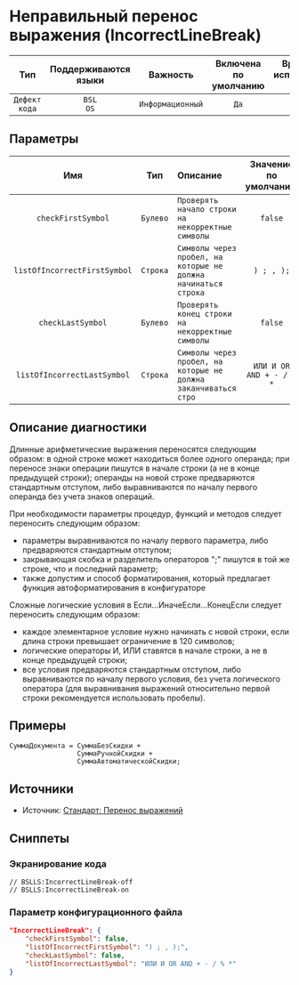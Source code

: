 # Неправильный перенос выражения (IncorrectLineBreak)

 Тип | Поддерживаются<br>языки | Важность | Включена<br>по умолчанию | Время на<br>исправление (мин) | Тэги 
 :-: | :-: | :-: | :-: | :-: | :-: 
 `Дефект кода` | `BSL`<br>`OS` | `Информационный` | `Да` | `2` | `standard`<br>`badpractice` 

## Параметры 

 Имя | Тип | Описание | Значение по умолчанию 
 :-: | :-: | :-- | :-: 
 `checkFirstSymbol` | `Булево` | ```Проверять начало строки на некорректные символы``` | ```false``` 
 `listOfIncorrectFirstSymbol` | `Строка` | ```Символы через пробел, на которые не должна начинаться строка``` | ```) ; , );``` 
 `checkLastSymbol` | `Булево` | ```Проверять конец строки на некорректные символы``` | ```false``` 
 `listOfIncorrectLastSymbol` | `Строка` | ```Символы через пробел, на которые не должна заканчиваться стро``` | ```ИЛИ И OR AND + - / % *``` 

<!-- Блоки выше заполняются автоматически, не трогать -->
## Описание диагностики
<!-- Описание диагностики заполняется вручную. Необходимо понятным языком описать смысл и схему работу -->

Длинные арифметические выражения переносятся следующим образом:
в одной строке может находиться более одного операнда;
при переносе знаки операции пишутся в начале строки (а не в конце предыдущей строки);
операнды на новой строке предваряются стандартным отступом, либо выравниваются по началу первого операнда без учета знаков операций.

При необходимости параметры процедур, функций и методов следует переносить следующим образом:

* параметры выравниваются по началу первого параметра, либо предваряются стандартным отступом;
* закрывающая скобка и разделитель операторов ";" пишутся в той же строке, что и последний параметр;
* также допустим и способ форматирования, который предлагает функция автоформатирования в конфигураторе

Сложные логические условия в Если…ИначеЕсли…КонецЕсли следует переносить следующим образом:

* каждое элементарное условие нужно начинать с новой строки, если длина строки превышает ограничение в 120 символов;
* логические операторы И, ИЛИ ставятся в начале строки, а не в конце предыдущей строки;
* все условия предваряются стандартным отступом, либо выравниваются по началу первого условия, без учета логического оператора (для выравнивания выражений относительно первой строки рекомендуется использовать пробелы).

## Примеры
<!-- В данном разделе приводятся примеры, на которые диагностика срабатывает, а также можно привести пример, как можно исправить ситуацию -->

```bsl
СуммаДокумента = СуммаБезСкидки +
                 СуммаРучнойСкидки +
                 СуммаАвтоматическойСкидки;
```

## Источники
<!-- Необходимо указывать ссылки на все источники, из которых почерпнута информация для создания диагностики -->

* Источник: [Стандарт: Перенос выражений](https://its.1c.ru/db/v8std#content:444:hdoc)

## Сниппеты

<!-- Блоки ниже заполняются автоматически, не трогать -->
### Экранирование кода

```bsl
// BSLLS:IncorrectLineBreak-off
// BSLLS:IncorrectLineBreak-on
```

### Параметр конфигурационного файла

```json
"IncorrectLineBreak": {
    "checkFirstSymbol": false,
    "listOfIncorrectFirstSymbol": ") ; , );",
    "checkLastSymbol": false,
    "listOfIncorrectLastSymbol": "ИЛИ И OR AND + - / % *"
}
```
